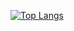 [![Top Langs](https://github-readme-stats.vercel.app/api/top-langs/?username=filiplitwora?theme=dark)](https://github.com/anuraghazra/github-readme-stats)
